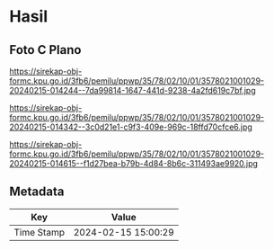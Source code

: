 # Hasil

## Foto C Plano

https://sirekap-obj-formc.kpu.go.id/3fb6/pemilu/ppwp/35/78/02/10/01/3578021001029-20240215-014244--7da99814-1647-441d-9238-4a2fd619c7bf.jpg

https://sirekap-obj-formc.kpu.go.id/3fb6/pemilu/ppwp/35/78/02/10/01/3578021001029-20240215-014342--3c0d21e1-c9f3-409e-969c-18ffd70cfce6.jpg

https://sirekap-obj-formc.kpu.go.id/3fb6/pemilu/ppwp/35/78/02/10/01/3578021001029-20240215-014615--f1d27bea-b79b-4d84-8b6c-311493ae9920.jpg


## Metadata

| Key        | Value               |
| ---------- | ------------------- |
| Time Stamp | 2024-02-15 15:00:29 |



